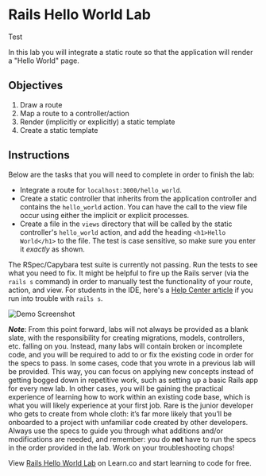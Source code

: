 # Rails Hello World Lab

Test

In this lab you will integrate a static route so that the application will render a "Hello World" page.

## Objectives
1. Draw a route
2. Map a route to a controller/action
3. Render (implicitly or explicitly) a static template
4. Create a static template

## Instructions

Below are the tasks that you will need to complete in order to finish the lab:
* Integrate a route for `localhost:3000/hello_world`.
* Create a static controller that inherits from the application controller and contains the `hello_world` action. You can have the call to the view file occur using either the implicit or explicit processes.
* Create a file in the `views` directory that will be called by the static controller's `hello_world` action, and add the heading `<h1>Hello World</h1>` to the file. The test is case sensitive, so make sure you enter it _exactly_ as shown.

The RSpec/Capybara test suite is currently not passing. Run the tests to see what you need to fix. It might be helpful to fire up the Rails server (via the `rails s` command) in order to manually test the functionality of your route, action, and view. For students in the IDE, here's a [Help Center article](http://help.learn.co/the-learn-ide/common-ide-questions/accessing-localhost-in-the-learn-ide) if you run into trouble with `rails s`.

![Demo Screenshot](https://curriculum-content.s3.amazonaws.com/web-development/rails-hello-world/rails_hello_world_ss.png)

***Note***: From this point forward, labs will not always be provided as a blank slate, with the responsibility for creating migrations, models, controllers, etc. falling on you. Instead, many labs will contain broken or incomplete code, and you will be required to add to or fix the existing code in order for the specs to pass. In some cases, code that you wrote in a previous lab will be provided. This way, you can focus on applying new concepts instead of getting bogged down in repetitive work, such as setting up a basic Rails app for every new lab. In other cases, you will be gaining the practical experience of learning how to work within an existing code base, which is what you will likely experience at your first job. Rare is the junior developer who gets to create from whole cloth: it’s far more likely that you’ll be onboarded to a project with unfamiliar code created by other developers. Always use the specs to guide you through what additions and/or modifications are needed, and remember: you do **not** have to run the specs in the order provided in the lab. Work on your troubleshooting chops!

<p data-visibility='hidden'>View <a href='https://learn.co/lessons/rails-hello-world-lab' title='Rails Hello World Lab'>Rails Hello World Lab</a> on Learn.co and start learning to code for free.</p>
